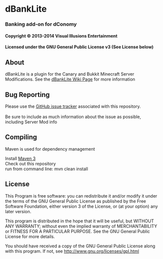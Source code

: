 # dBankLite #
### Banking add-on for dConomy ###
#### Copyright &copy; 2013-2014 Visual Illusions Entertainment ####
#### Licensed under the GNU General Public License v3 (See License below) ####

## About ##
dBankLite is a plugin for the Canary and Bukkit Minecraft Server Modifications.
See the [dBankLite Wiki Page](http://wiki.visualillusionsent.net/view/dBankLite) for more information

## Bug Reporting ##
Please use the [GitHub issue tracker](https://github.com/Visual-Illusions/dBankLite/issues) associated with this repository.<br/>  
Be sure to include as much information about the issue as possible, including Server Mod info

## Compiling ##

Maven is used for dependency management

Install [Maven 3](http://maven.apache.org/download.html)<br/>
Check out this repository<br/>
run from command line: mvn clean install<br/>

License
---------

This Program is free software: you can redistribute it and/or modify
it under the terms of the GNU General Public License as published by
the Free Software Foundation, either version 3 of the License, or
(at your option) any later version.

This program is distributed in the hope that it will be useful,
but WITHOUT ANY WARRANTY; without even the implied warranty of
MERCHANTABILITY or FITNESS FOR A PARTICULAR PURPOSE.  See the
GNU General Public License for more details.

You should have received a copy of the GNU General Public License
along with this program.  If not, see http://www.gnu.org/licenses/gpl.html
